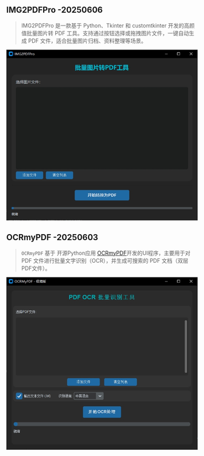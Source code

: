 
## IMG2PDFPro -20250606
> IMG2PDFPro 是一款基于 Python、Tkinter 和 customtkinter 开发的高颜值批量图片转 PDF 工具。支持通过按钮选择或拖拽图片文件，一键自动生成 PDF 文件，适合批量图片归档、资料整理等场景。

![IMG2PDFPro](./docs/Image/20250606230424-img2pdf-UI.jpg)

## OCRmyPDF -20250603

> `OCRmyPDF` 基于 开源Python应用 [OCRmyPDF](https://github.com/ocrmypdf/OCRmyPDF)开发的UI程序，主要用于对 PDF 文件进行批量文字识别（OCR），并生成可搜索的 PDF 文档（双层PDF文件）。

![OCRmyPDF UI](./docs/Image/20250603155601-UI.jpg)

